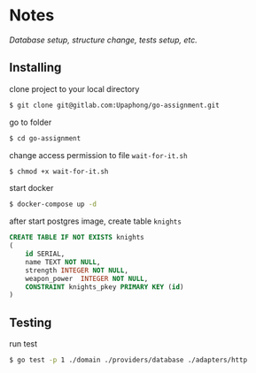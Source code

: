 # Notes

*Database setup, structure change, tests setup, etc.*
## Installing
clone project to your local directory
```bash
$ git clone git@gitlab.com:Upaphong/go-assignment.git
```
go to folder
```sh
$ cd go-assignment
```
change access permission to file `wait-for-it.sh`
```bash
$ chmod +x wait-for-it.sh
```
start docker
```bash
$ docker-compose up -d
```
after start postgres image, create table `knights`
```sql
CREATE TABLE IF NOT EXISTS knights
(
    id SERIAL,
    name TEXT NOT NULL,
    strength INTEGER NOT NULL,
    weapon_power  INTEGER NOT NULL,
    CONSTRAINT knights_pkey PRIMARY KEY (id)
)
```
## Testing
run test
```bash
$ go test -p 1 ./domain ./providers/database ./adapters/http
```

